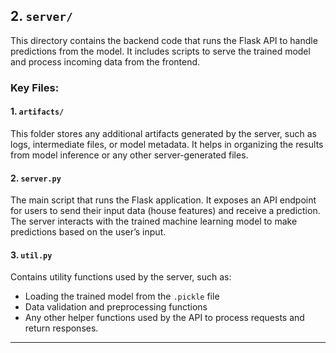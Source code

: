 ## 2. `server/`

This directory contains the backend code that runs the Flask API to handle predictions from the model. It includes scripts to serve the trained model and process incoming data from the frontend.

### Key Files:

#### 1. `artifacts/`
This folder stores any additional artifacts generated by the server, such as logs, intermediate files, or model metadata. It helps in organizing the results from model inference or any other server-generated files.

#### 2. `server.py`
The main script that runs the Flask application. It exposes an API endpoint for users to send their input data (house features) and receive a prediction. The server interacts with the trained machine learning model to make predictions based on the user’s input.

#### 3. `util.py`
Contains utility functions used by the server, such as:
- Loading the trained model from the `.pickle` file
- Data validation and preprocessing functions
- Any other helper functions used by the API to process requests and return responses.

---
